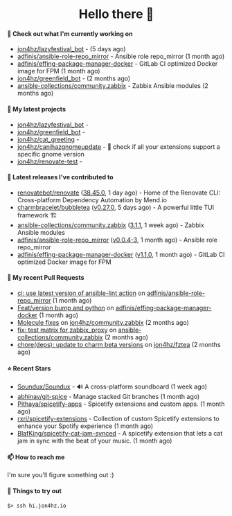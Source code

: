 <h1 align=center>Hello there 👋</h1>

#### 👷 Check out what I'm currently working on

- [jon4hz/lazyfestival_bot](https://github.com/jon4hz/lazyfestival_bot) -  (5 days ago)
- [adfinis/ansible-role-repo_mirror](https://github.com/adfinis/ansible-role-repo_mirror) - Ansible role repo_mirror (1 month ago)
- [adfinis/effing-package-manager-docker](https://github.com/adfinis/effing-package-manager-docker) - GitLab CI optimized Docker image for FPM (1 month ago)
- [jon4hz/greenfield_bot](https://github.com/jon4hz/greenfield_bot) -  (2 months ago)
- [ansible-collections/community.zabbix](https://github.com/ansible-collections/community.zabbix) - Zabbix Ansible modules (2 months ago)

#### 🌱 My latest projects

- [jon4hz/lazyfestival_bot](https://github.com/jon4hz/lazyfestival_bot) - 
- [jon4hz/greenfield_bot](https://github.com/jon4hz/greenfield_bot) - 
- [jon4hz/cat_greeting](https://github.com/jon4hz/cat_greeting) - 
- [jon4hz/canihazgnomeupdate](https://github.com/jon4hz/canihazgnomeupdate) - 🧙 check if all your extensions support a specific gnome version
- [jon4hz/renovate-test](https://github.com/jon4hz/renovate-test) - 

#### 🔭 Latest releases I've contributed to

- [renovatebot/renovate](https://github.com/renovatebot/renovate) ([38.45.0](https://github.com/renovatebot/renovate/releases/tag/38.45.0), 1 day ago) - Home of the Renovate CLI: Cross-platform Dependency Automation by Mend.io
- [charmbracelet/bubbletea](https://github.com/charmbracelet/bubbletea) ([v0.27.0](https://github.com/charmbracelet/bubbletea/releases/tag/v0.27.0), 5 days ago) - A powerful little TUI framework 🏗
- [ansible-collections/community.zabbix](https://github.com/ansible-collections/community.zabbix) ([3.1.1](https://github.com/ansible-collections/community.zabbix/releases/tag/3.1.1), 1 week ago) - Zabbix Ansible modules
- [adfinis/ansible-role-repo_mirror](https://github.com/adfinis/ansible-role-repo_mirror) ([v0.0.4-3](https://github.com/adfinis/ansible-role-repo_mirror/releases/tag/v0.0.4-3), 1 month ago) - Ansible role repo_mirror
- [adfinis/effing-package-manager-docker](https://github.com/adfinis/effing-package-manager-docker) ([v1.1.0](https://github.com/adfinis/effing-package-manager-docker/releases/tag/v1.1.0), 1 month ago) - GitLab CI optimized Docker image for FPM

#### 🔨 My recent Pull Requests

- [ci: use latest version of ansible-lint action](https://github.com/adfinis/ansible-role-repo_mirror/pull/50) on [adfinis/ansible-role-repo_mirror](https://github.com/adfinis/ansible-role-repo_mirror) (1 month ago)
- [Feat/version bump and python](https://github.com/adfinis/effing-package-manager-docker/pull/18) on [adfinis/effing-package-manager-docker](https://github.com/adfinis/effing-package-manager-docker) (1 month ago)
- [Molecule fixes](https://github.com/jon4hz/community.zabbix/pull/1) on [jon4hz/community.zabbix](https://github.com/jon4hz/community.zabbix) (2 months ago)
- [fix: test matrix for zabbix_proxy](https://github.com/ansible-collections/community.zabbix/pull/1281) on [ansible-collections/community.zabbix](https://github.com/ansible-collections/community.zabbix) (2 months ago)
- [chore(deps): update to charm beta versions](https://github.com/jon4hz/fztea/pull/50) on [jon4hz/fztea](https://github.com/jon4hz/fztea) (2 months ago)

#### ⭐ Recent Stars

- [Soundux/Soundux](https://github.com/Soundux/Soundux) - 🔊 A cross-platform soundboard (1 week ago)
- [abhinav/git-spice](https://github.com/abhinav/git-spice) - Manage stacked Git branches (1 month ago)
- [Pithaya/spicetify-apps](https://github.com/Pithaya/spicetify-apps) - Spicetify extensions and custom apps. (1 month ago)
- [rxri/spicetify-extensions](https://github.com/rxri/spicetify-extensions) - Collection of custom Spicetify extensions to enhance your Spotify experience (1 month ago)
- [BlafKing/spicetify-cat-jam-synced](https://github.com/BlafKing/spicetify-cat-jam-synced) - A spicetify extension that lets a cat jam in sync with the beat of your music. (1 month ago)

#### 📫 How to reach me
I'm sure you'll figure something out :)

#### 👀 Things to try out
```
$> ssh hi.jon4hz.io
```
